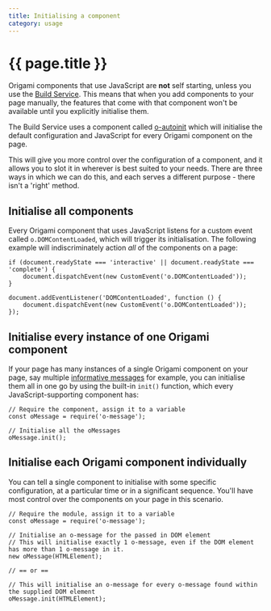 ```yaml
---
title: Initialising a component
category: usage
---
```


# {{ page.title }}

Origami components that use JavaScript are **not** self starting, unless you use the [Build Service](https://www.ft.com/__origami/service/build/v2/). This means that when you add components to your page manually, the features that come with that component won't be available until you explicitly initialise them.

<aside>The Build Service uses a component called <a href="https://registry.origami.ft.com/components/o-autoinit">o-autoinit</a> which will initialise the default configuration and JavaScript for every Origami component on the page.</aside>

This will give you more control over the configuration of a component, and it allows you to slot it in wherever is best suited to your needs. There are three ways in which we can do this, and each serves a different purpose - there isn't a 'right' method.

## Initialise all components

Every Origami component that uses JavaScript listens for a custom event called `o.DOMContentLoaded`, which will trigger its initialisation.
The following example will indiscriminately action _all_ of the components on a page:

<pre class="o-layout__main__full-span"><code class="o-syntax-highlight--javascript">if (document.readyState === 'interactive' || document.readyState === 'complete') {
	document.dispatchEvent(new CustomEvent('o.DOMContentLoaded'));
}

document.addEventListener('DOMContentLoaded', function () {
	document.dispatchEvent(new CustomEvent('o.DOMContentLoaded'));
});</code></pre>

## Initialise every instance of one Origami component

If your page has many instances of a single Origami component on your page, say multiple [informative messages](https://registry.origami.ft.com/components/o-message#demo-notice-inform) for example, you can initialise them all in one go by using the built-in `init()` function, which every JavaScript-supporting component has:

<pre class="o-layout__main__full-span"><code class="o-syntax-highlight--javascript">// Require the component, assign it to a variable
const oMessage = require('o-message');

// Initialise all the oMessages
oMessage.init();
</code></pre>

## Initialise each Origami component individually

You can tell a single component to initialise with some specific configuration, at a particular time or in a significant sequence. You'll have most control over the components on your page in this scenario.

<pre class="o-layout__main__full-span"><code class="o-syntax-highlight--javascript">// Require the module, assign it to a variable
const oMessage = require('o-message');

// Initialise an o-message for the passed in DOM element
// This will initialise exactly 1 o-message, even if the DOM element has more than 1 o-message in it.
new oMessage(HTMLElement);

// == or ==

// This will initialise an o-message for every o-message found within the supplied DOM element
oMessage.init(HTMLElement);</code></pre>
